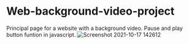 # Web-background-video-project
Principal page for a website with a background video.
Pause and play button funtion in javascript.
![Screenshot 2021-10-17 142612](https://user-images.githubusercontent.com/37299077/137643854-d8cfb1a7-46c8-45c1-85de-b99cd29d4bd7.png)
